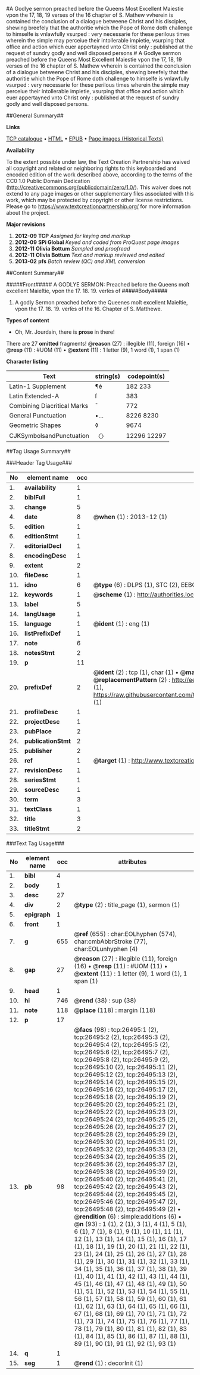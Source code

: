 #A Godlye sermon preached before the Queens Most Excellent Maiestie vpon the 17, 18, 19 verses of the 16 chapter of S. Mathew vvherein is contained the conclusion of a dialogue betweene Christ and his disciples, shewing breefely that the authoritie which the Pope of Rome doth challenge to himselfe is vnlawfully vsurped : very necessarie for these perilous times wherein the simple may perceiue their intollerable impietie, vsurping that office and action which euer appertayned vnto Christ only : published at the request of sundry godly and well disposed persons.#
A Godlye sermon preached before the Queens Most Excellent Maiestie vpon the 17, 18, 19 verses of the 16 chapter of S. Mathew vvherein is contained the conclusion of a dialogue betweene Christ and his disciples, shewing breefely that the authoritie which the Pope of Rome doth challenge to himselfe is vnlawfully vsurped : very necessarie for these perilous times wherein the simple may perceiue their intollerable impietie, vsurping that office and action which euer appertayned vnto Christ only : published at the request of sundry godly and well disposed persons.

##General Summary##

**Links**

[TCP catalogue](http://www.ota.ox.ac.uk/tcp/)  • 
[HTML](http://tei.it.ox.ac.uk/tcp/Texts-HTML/free/A11/A11924.html)  • 
[EPUB](http://tei.it.ox.ac.uk/tcp/Texts-EPUB/free/A11/A11924.epub) • 
[Page images (Historical Texts)](https://historicaltexts.jisc.ac.uk/eebo-23276656e)

**Availability**

To the extent possible under law, the Text Creation Partnership has waived all copyright and related or neighboring rights to this keyboarded and encoded edition of the work described above, according to the terms of the CC0 1.0 Public Domain Dedication (http://creativecommons.org/publicdomain/zero/1.0/). This waiver does not extend to any page images or other supplementary files associated with this work, which may be protected by copyright or other license restrictions. Please go to https://www.textcreationpartnership.org/ for more information about the project.

**Major revisions**

1. __2012-09__ __TCP__ *Assigned for keying and markup*
1. __2012-09__ __SPi Global__ *Keyed and coded from ProQuest page images*
1. __2012-11__ __Olivia Bottum__ *Sampled and proofread*
1. __2012-11__ __Olivia Bottum__ *Text and markup reviewed and edited*
1. __2013-02__ __pfs__ *Batch review (QC) and XML conversion*

##Content Summary##

#####Front#####
A GODLYE SERMON: Preached before the Queens moſt excellent Maieſtie, vpon the 17. 18. 19. verſes of 
#####Body#####

1. A godly Sermon preached before the Queenes moſt excellent Maieſtie, vpon the 17. 18. 19. verſes of the 16. Chapter of S. Matthewe.

**Types of content**

  * Oh, Mr. Jourdain, there is **prose** in there!

There are 27 **omitted** fragments! 
 @__reason__ (27) : illegible (11), foreign (16)  •  @__resp__ (11) : #UOM (11)  •  @__extent__ (11) : 1 letter (9), 1 word (1), 1 span (1)

**Character listing**


|Text|string(s)|codepoint(s)|
|---|---|---|
|Latin-1 Supplement|¶é|182 233|
|Latin Extended-A|ſ|383|
|Combining             Diacritical Marks|̄|772|
|General Punctuation|•…|8226 8230|
|Geometric Shapes|◊|9674|
|CJKSymbolsandPunctuation|〈〉|12296 12297|

##Tag Usage Summary##

###Header Tag Usage###

|No|element name|occ|attributes|
|---|---|---|---|
|1.|__availability__|1||
|2.|__biblFull__|1||
|3.|__change__|5||
|4.|__date__|8| @__when__ (1) : 2013-12 (1)|
|5.|__edition__|1||
|6.|__editionStmt__|1||
|7.|__editorialDecl__|1||
|8.|__encodingDesc__|1||
|9.|__extent__|2||
|10.|__fileDesc__|1||
|11.|__idno__|6| @__type__ (6) : DLPS (1), STC (2), EEBO-CITATION (1), OCLC (1), VID (1)|
|12.|__keywords__|1| @__scheme__ (1) : http://authorities.loc.gov/ (1)|
|13.|__label__|5||
|14.|__langUsage__|1||
|15.|__language__|1| @__ident__ (1) : eng (1)|
|16.|__listPrefixDef__|1||
|17.|__note__|6||
|18.|__notesStmt__|2||
|19.|__p__|11||
|20.|__prefixDef__|2| @__ident__ (2) : tcp (1), char (1)  •  @__matchPattern__ (2) : ([0-9\-]+):([0-9IVX]+) (1), (.+) (1)  •  @__replacementPattern__ (2) : http://eebo.chadwyck.com/downloadtiff?vid=$1&page=$2 (1), https://raw.githubusercontent.com/textcreationpartnership/Texts/master/tcpchars.xml#$1 (1)|
|21.|__profileDesc__|1||
|22.|__projectDesc__|1||
|23.|__pubPlace__|2||
|24.|__publicationStmt__|2||
|25.|__publisher__|2||
|26.|__ref__|1| @__target__ (1) : http://www.textcreationpartnership.org/docs/. (1)|
|27.|__revisionDesc__|1||
|28.|__seriesStmt__|1||
|29.|__sourceDesc__|1||
|30.|__term__|3||
|31.|__textClass__|1||
|32.|__title__|3||
|33.|__titleStmt__|2||


###Text Tag Usage###

|No|element name|occ|attributes|
|---|---|---|---|
|1.|__bibl__|4||
|2.|__body__|1||
|3.|__desc__|27||
|4.|__div__|2| @__type__ (2) : title_page (1), sermon (1)|
|5.|__epigraph__|1||
|6.|__front__|1||
|7.|__g__|655| @__ref__ (655) : char:EOLhyphen (574), char:cmbAbbrStroke (77), char:EOLunhyphen (4)|
|8.|__gap__|27| @__reason__ (27) : illegible (11), foreign (16)  •  @__resp__ (11) : #UOM (11)  •  @__extent__ (11) : 1 letter (9), 1 word (1), 1 span (1)|
|9.|__head__|1||
|10.|__hi__|746| @__rend__ (38) : sup (38)|
|11.|__note__|118| @__place__ (118) : margin (118)|
|12.|__p__|17||
|13.|__pb__|98| @__facs__ (98) : tcp:26495:1 (2), tcp:26495:2 (2), tcp:26495:3 (2), tcp:26495:4 (2), tcp:26495:5 (2), tcp:26495:6 (2), tcp:26495:7 (2), tcp:26495:8 (2), tcp:26495:9 (2), tcp:26495:10 (2), tcp:26495:11 (2), tcp:26495:12 (2), tcp:26495:13 (2), tcp:26495:14 (2), tcp:26495:15 (2), tcp:26495:16 (2), tcp:26495:17 (2), tcp:26495:18 (2), tcp:26495:19 (2), tcp:26495:20 (2), tcp:26495:21 (2), tcp:26495:22 (2), tcp:26495:23 (2), tcp:26495:24 (2), tcp:26495:25 (2), tcp:26495:26 (2), tcp:26495:27 (2), tcp:26495:28 (2), tcp:26495:29 (2), tcp:26495:30 (2), tcp:26495:31 (2), tcp:26495:32 (2), tcp:26495:33 (2), tcp:26495:34 (2), tcp:26495:35 (2), tcp:26495:36 (2), tcp:26495:37 (2), tcp:26495:38 (2), tcp:26495:39 (2), tcp:26495:40 (2), tcp:26495:41 (2), tcp:26495:42 (2), tcp:26495:43 (2), tcp:26495:44 (2), tcp:26495:45 (2), tcp:26495:46 (2), tcp:26495:47 (2), tcp:26495:48 (2), tcp:26495:49 (2)  •  @__rendition__ (6) : simple:additions (6)  •  @__n__ (93) : 1 (1), 2 (1), 3 (1), 4 (1), 5 (1), 6 (1), 7 (1), 8 (1), 9 (1), 10 (1), 11 (1), 12 (1), 13 (1), 14 (1), 15 (1), 16 (1), 17 (1), 18 (1), 19 (1), 20 (1), 21 (1), 22 (1), 23 (1), 24 (1), 25 (1), 26 (1), 27 (1), 28 (1), 29 (1), 30 (1), 31 (1), 32 (1), 33 (1), 34 (1), 35 (1), 36 (1), 37 (1), 38 (1), 39 (1), 40 (1), 41 (1), 42 (1), 43 (1), 44 (1), 45 (1), 46 (1), 47 (1), 48 (1), 49 (1), 50 (1), 51 (1), 52 (1), 53 (1), 54 (1), 55 (1), 56 (1), 57 (1), 58 (1), 59 (1), 60 (1), 61 (1), 62 (1), 63 (1), 64 (1), 65 (1), 66 (1), 67 (1), 68 (1), 69 (1), 70 (1), 71 (1), 72 (1), 73 (1), 74 (1), 75 (1), 76 (1), 77 (1), 78 (1), 79 (1), 80 (1), 81 (1), 82 (1), 83 (1), 84 (1), 85 (1), 86 (1), 87 (1), 88 (1), 89 (1), 90 (1), 91 (1), 92 (1), 93 (1)|
|14.|__q__|1||
|15.|__seg__|1| @__rend__ (1) : decorInit (1)|
